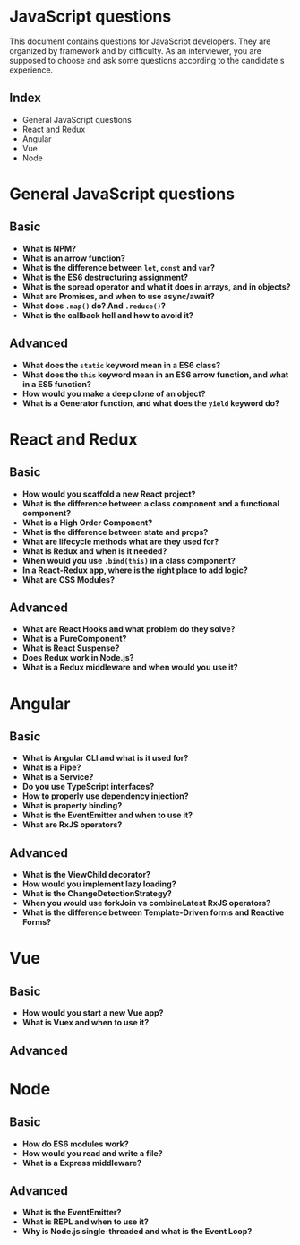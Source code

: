 # JavaScript questions

This document contains questions for JavaScript developers. They are organized by framework and by difficulty. As an interviewer, you are supposed to choose and ask some questions according to the candidate's experience.

## Index

- General JavaScript questions
- React and Redux
- Angular
- Vue
- Node

# General JavaScript questions

## Basic

- **What is NPM?**
- **What is an arrow function?**
- **What is the difference between `let`, `const` and `var`?**
- **What is the ES6 destructuring assignment?**
- **What is the spread operator and what it does in arrays, and in objects?**
- **What are Promises, and when to use async/await?**
- **What does `.map()` do? And `.reduce()`?**
- **What is the callback hell and how to avoid it?**

## Advanced

- **What does the `static` keyword mean in a ES6 class?**
- **What does the `this` keyword mean in an ES6 arrow function, and what in a ES5 function?**
- **How would you make a deep clone of an object?**
- **What is a Generator function, and what does the `yield` keyword do?**

# React and Redux

## Basic

- **How would you scaffold a new React project?**
- **What is the difference between a class component and a functional component?**
- **What is a High Order Component?**
- **What is the difference between state and props?**
- **What are lifecycle methods what are they used for?**
- **What is Redux and when is it needed?**
- **When would you use `.bind(this)` in a class component?**
- **In a React-Redux app, where is the right place to add logic?**
- **What are CSS Modules?**

## Advanced

- **What are React Hooks and what problem do they solve?**
- **What is a PureComponent?**
- **What is React Suspense?**
- **Does Redux work in Node.js?**
- **What is a Redux middleware and when would you use it?**

# Angular

## Basic

- **What is Angular CLI and what is it used for?**
- **What is a Pipe?**
- **What is a Service?**
- **Do you use TypeScript interfaces?**
- **How to properly use dependency injection?**
- **What is property binding?**
- **What is the EventEmitter and when to use it?**
- **What are RxJS operators?**

## Advanced

- **What is the ViewChild decorator?**
- **How would you implement lazy loading?**
- **What is the ChangeDetectionStrategy?**
- **When you would use forkJoin vs combineLatest RxJS operators?**
- **What is the difference between Template-Driven forms and Reactive Forms?**

# Vue

## Basic

- **How would you start a new Vue app?**
- **What is Vuex and when to use it?**

## Advanced

<!-- TODO add here advanced Vue questions -->

# Node

## Basic

- **How do ES6 modules work?**
- **How would you read and write a file?**
- **What is a Express middleware?**

## Advanced

- **What is the EventEmitter?**
- **What is REPL and when to use it?**
- **Why is Node.js single-threaded and what is the Event Loop?**

